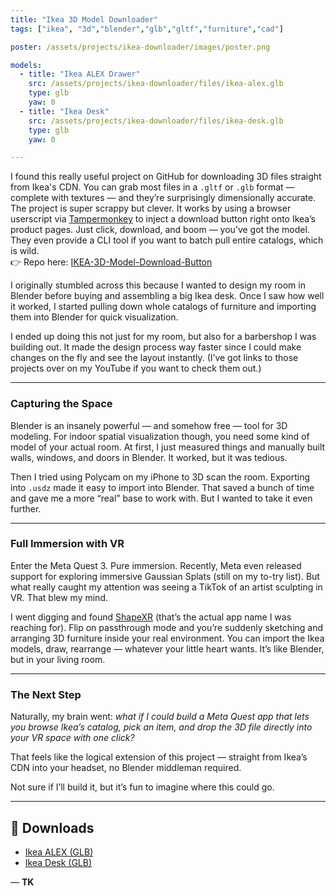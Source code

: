 ```yaml
---
title: "Ikea 3D Model Downloader"
tags: ["ikea", "3d","blender","glb","gltf","furniture","cad"]

poster: /assets/projects/ikea-downloader/images/poster.png

models:
  - title: "Ikea ALEX Drawer"
    src: /assets/projects/ikea-downloader/files/ikea-alex.glb
    type: glb
    yaw: 0
  - title: "Ikea Desk"
    src: /assets/projects/ikea-downloader/files/ikea-desk.glb
    type: glb
    yaw: 0

---
```


I found this really useful project on GitHub for downloading 3D files straight from Ikea's CDN. You can grab most files in a `.gltf` or `.glb` format — complete with textures — and they’re surprisingly dimensionally accurate. The project is super scrappy but clever. It works by using a browser userscript via [Tampermonkey](https://www.tampermonkey.net/) to inject a download button right onto Ikea’s product pages. Just click, download, and boom — you’ve got the model. They even provide a CLI tool if you want to batch pull entire catalogs, which is wild.  
👉 Repo here: [IKEA-3D-Model-Download-Button](https://github.com/apinanaivot/IKEA-3D-Model-Download-Button)

I originally stumbled across this because I wanted to design my room in Blender before buying and assembling a big Ikea desk. Once I saw how well it worked, I started pulling down whole catalogs of furniture and importing them into Blender for quick visualization.

I ended up doing this not just for my room, but also for a barbershop I was building out. It made the design process way faster since I could make changes on the fly and see the layout instantly. (I’ve got links to those projects over on my YouTube if you want to check them out.)

---

### Capturing the Space
Blender is an insanely powerful — and somehow free — tool for 3D modeling. For indoor spatial visualization though, you need some kind of model of your actual room. At first, I just measured things and manually built walls, windows, and doors in Blender. It worked, but it was tedious.  

Then I tried using Polycam on my iPhone to 3D scan the room. Exporting into `.usdz` made it easy to import into Blender. That saved a bunch of time and gave me a more “real” base to work with. But I wanted to take it even further.

---

### Full Immersion with VR
Enter the Meta Quest 3. Pure immersion. Recently, Meta even released support for exploring immersive Gaussian Splats (still on my to-try list). But what really caught my attention was seeing a TikTok of an artist sculpting in VR. That blew my mind.  

I went digging and found [ShapeXR](https://www.shapexr.com/) (that’s the actual app name I was reaching for). Flip on passthrough mode and you’re suddenly sketching and arranging 3D furniture inside your real environment. You can import the Ikea models, draw, rearrange — whatever your little heart wants. It’s like Blender, but in your living room.

---

### The Next Step
Naturally, my brain went: *what if I could build a Meta Quest app that lets you browse Ikea’s catalog, pick an item, and drop the 3D file directly into your VR space with one click?*  

That feels like the logical extension of this project — straight from Ikea’s CDN into your headset, no Blender middleman required.  

Not sure if I’ll build it, but it’s fun to imagine where this could go.

---

## 📂 Downloads
- [Ikea ALEX (GLB)](/assets/projects/ikea-downloader/files/ikea-alex.glb)  
- [Ikea Desk (GLB)](/assets/projects/ikea-downloader/files/ikea-desk.glb)

— **TK**
